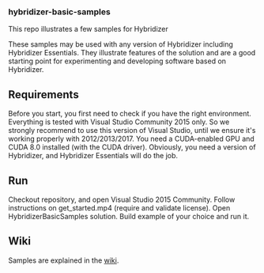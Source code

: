 ### hybridizer-basic-samples
This repo illustrates a few samples for Hybridizer

These samples may be used with any version of Hybridizer including Hybridizer Essentials.
They illustrate features of the solution and are a good starting point for experimenting and developing software based on Hybridizer.

## Requirements
Before you start, you first need to check if you have the right environment. 
Everything is tested with Visual Studio Community 2015 only. So we strongly recommend to use this version of Visual Studio, until we ensure it's working properly with 2012/2013/2017. 
You need a CUDA-enabled GPU and CUDA 8.0 installed (with the CUDA driver). 
Obviously, you need a version of Hybridizer, and Hybridizer Essentials will do the job. 

## Run
Checkout repository, and open Visual Studio 2015 Community. 
Follow instructions on get_started.mp4 (require and validate license). 
Open HybridizerBasicSamples solution. 
Build example of your choice and run it. 

## Wiki
Samples are explained in the [wiki](https://github.com/altimesh/hybridizer-basic-samples/wiki).
